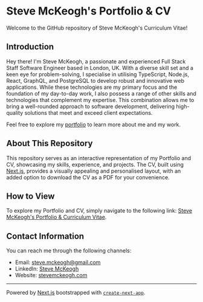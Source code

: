 # Steve McKeogh's Portfolio & CV

Welcome to the GitHub repository of Steve McKeogh's Curriculum Vitae!

## Introduction

Hey there! I'm Steve McKeogh, a passionate and experienced Full Stack Staff Software Engineer based in London, UK. With a diverse skill set and a keen eye for problem-solving, I specialise in utilising TypeScript, Node.js, React, GraphQL, and PostgreSQL to develop robust and innovative web applications. While these technologies are my primary focus and the foundation of my day-to-day work, I also possess a range of other skills and technologies that complement my expertise. This combination allows me to bring a well-rounded approach to software development, delivering high-quality solutions that meet and exceed client expectations.

Feel free to explore my [portfolio](https://stevemckeogh.com) to learn more about me and my work.

## About This Repository

This repository serves as an interactive representation of my Portfolio and CV, showcasing my skills, experience, and projects. The CV, built using [Next.js](https://nextjs.org/), provides a visually appealing and personalised layout, with an added option to download the CV as a PDF for your convenience.

## How to View

To explore my Portfolio and CV, simply navigate to the following link: [Steve McKeogh's Portfolio & Curriculum Vitae](https://stevemckeogh.com).

## Contact Information

You can reach me through the following channels:

- Email: [steve.mckeogh@gmail.com](mailto:steve.mckeogh@gmail.com)
- LinkedIn: [Steve McKeogh](https://www.linkedin.com/in/thekeogh)
- Website: [stevemckeogh.com](https://stevemckeogh.com)

----

Powered by [Next.js](https://nextjs.org/) bootstrapped with [`create-next-app`](https://github.com/vercel/next.js/tree/canary/packages/create-next-app).
